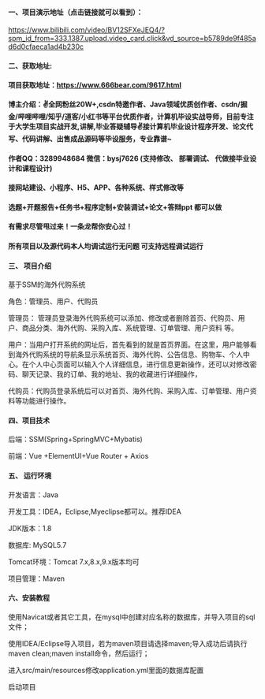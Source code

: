 


#### 一、项目演示地址（点击链接就可以看到）：
https://www.bilibili.com/video/BV12SFXeJEQ4/?spm_id_from=333.1387.upload.video_card.click&vd_source=b5789de9f485ad6d0cfaeca1ad4b230c

#### 二、获取地址:

#### 项目获取地址：https://www.666bear.com/9617.html

**博主介绍：✌全网粉丝20W+,csdn特邀作者、Java领域优质创作者、csdn/掘金/哔哩哔哩/知乎/道客/小红书等平台优质作者，计算机毕设实战导师，目前专注于大学生项目实战开发,讲解,毕业答疑辅导✌接计算机毕业设计程序开发、论文代写、代码讲解、出售成品源码等毕设服务，专业靠谱~**

#### 作者QQ：3289948684 微信：bysj7626 (支持修改、 部署调试、 代做接毕业设计和课程设计)

#### 接网站建设、小程序、H5、APP、各种系统、样式修改等

#### 选题+开题报告+任务书+程序定制+安装调试+论文+答辩ppt 都可以做

#### 有需求尽管甩过来！一条龙帮你安心过！

#### 所有项目以及源代码本人均调试运行无问题 可支持远程调试运行


#### 三、 项目介绍

基于SSM的海外代购系统

角色：管理员、用户、代购员

管理员： 管理员登录海外代购系统可以添加、修改或者删除首页、代购员、用户、商品分类、海外代购、采购入库、系统管理、订单管理、用户资料 等。

用户：当用户打开系统的网址后，首先看到的就是首页界面。在这里，用户能够看到海外代购系统的导航条显示系统首页、海外代购、公告信息、购物车、个人中心。在个人中心页面可以输入个人详细信息，进行信息更新操作，还可以对修改密码、聊天记录、我的订单、我的地址、我的收藏进行详细操作，

代购员：代购员登录系统后可以对首页、海外代购、采购入库、订单管理、用户资料等功能进行操作。

#### 四、项目技术

后端：SSM(Spring+SpringMVC+Mybatis)

前端：Vue +ElementUI+Vue Router + Axios

#### 五、 运行环境

开发语言：Java

开发工具：IDEA，Eclipse,Myeclipse都可以。推荐IDEA

JDK版本：1.8

数据库: MySQL5.7

Tomcat环境：Tomcat 7.x,8.x,9.x版本均可

项目管理：Maven



#### 六、安装教程

使用Navicat或者其它工具，在mysql中创建对应名称的数据库，并导入项目的sql文件；

使用IDEA/Eclipse导入项目，若为maven项目请选择maven;导入成功后请执行maven clean;maven install命令，然后运行；

进入src/main/resources修改application.yml里面的数据库配置

启动项目

